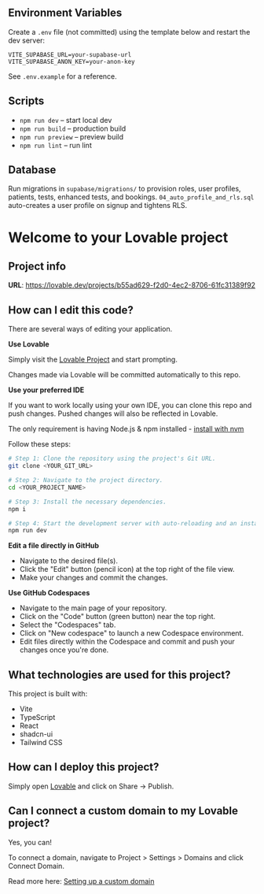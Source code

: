 ## Environment Variables

Create a `.env` file (not committed) using the template below and restart the dev server:

```
VITE_SUPABASE_URL=your-supabase-url
VITE_SUPABASE_ANON_KEY=your-anon-key
```

See `.env.example` for a reference.

## Scripts

- `npm run dev` – start local dev
- `npm run build` – production build
- `npm run preview` – preview build
- `npm run lint` – run lint

## Database

Run migrations in `supabase/migrations/` to provision roles, user profiles, patients, tests, enhanced tests, and bookings. `04_auto_profile_and_rls.sql` auto-creates a user profile on signup and tightens RLS.

# Welcome to your Lovable project

## Project info

**URL**: https://lovable.dev/projects/b55ad629-f2d0-4ec2-8706-61fc31389f92

## How can I edit this code?

There are several ways of editing your application.

**Use Lovable**

Simply visit the [Lovable Project](https://lovable.dev/projects/b55ad629-f2d0-4ec2-8706-61fc31389f92) and start prompting.

Changes made via Lovable will be committed automatically to this repo.

**Use your preferred IDE**

If you want to work locally using your own IDE, you can clone this repo and push changes. Pushed changes will also be reflected in Lovable.

The only requirement is having Node.js & npm installed - [install with nvm](https://github.com/nvm-sh/nvm#installing-and-updating)

Follow these steps:

```sh
# Step 1: Clone the repository using the project's Git URL.
git clone <YOUR_GIT_URL>

# Step 2: Navigate to the project directory.
cd <YOUR_PROJECT_NAME>

# Step 3: Install the necessary dependencies.
npm i

# Step 4: Start the development server with auto-reloading and an instant preview.
npm run dev
```

**Edit a file directly in GitHub**

- Navigate to the desired file(s).
- Click the "Edit" button (pencil icon) at the top right of the file view.
- Make your changes and commit the changes.

**Use GitHub Codespaces**

- Navigate to the main page of your repository.
- Click on the "Code" button (green button) near the top right.
- Select the "Codespaces" tab.
- Click on "New codespace" to launch a new Codespace environment.
- Edit files directly within the Codespace and commit and push your changes once you're done.

## What technologies are used for this project?

This project is built with:

- Vite
- TypeScript
- React
- shadcn-ui
- Tailwind CSS

## How can I deploy this project?

Simply open [Lovable](https://lovable.dev/projects/b55ad629-f2d0-4ec2-8706-61fc31389f92) and click on Share -> Publish.

## Can I connect a custom domain to my Lovable project?

Yes, you can!

To connect a domain, navigate to Project > Settings > Domains and click Connect Domain.

Read more here: [Setting up a custom domain](https://docs.lovable.dev/tips-tricks/custom-domain#step-by-step-guide)
